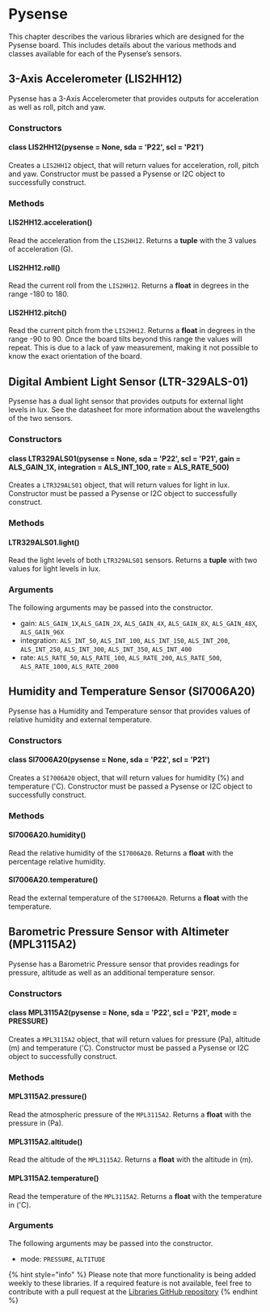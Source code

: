 # Pysense

This chapter describes the various libraries which are designed for the Pysense board. This includes details about the various methods and classes available for each of the Pysense’s sensors.

## 3-Axis Accelerometer \(LIS2HH12)

Pysense has a 3-Axis Accelerometer that provides outputs for acceleration as well as roll, pitch and yaw.

### Constructors

#### class LIS2HH12\(pysense = None, sda = 'P22', scl = 'P21')

Creates a `LIS2HH12` object, that will return values for acceleration, roll, pitch and yaw. Constructor must be passed a Pysense or I2C object to successfully construct.

### Methods

#### LIS2HH12.acceleration\()

Read the acceleration from the `LIS2HH12`. Returns a **tuple** with the 3 values of acceleration \(G).

#### LIS2HH12.roll\()

Read the current roll from the `LIS2HH12`. Returns a **float** in degrees in the range -180 to 180.

#### LIS2HH12.pitch\()

Read the current pitch from the `LIS2HH12`. Returns a **float** in degrees in the range -90 to 90. Once the board tilts beyond this range the values will repeat. This is due to a lack of yaw measurement, making it not possible to know the exact orientation of the board.

## Digital Ambient Light Sensor \(LTR-329ALS-01)

Pysense has a dual light sensor that provides outputs for external light levels in lux. See the datasheet for more information about the wavelengths of the two sensors.

### Constructors

#### class LTR329ALS01\(pysense = None, sda = 'P22', scl = 'P21', gain = ALS\_GAIN\_1X, integration = ALS\_INT\_100, rate = ALS\_RATE\_500)

Creates a `LTR329ALS01` object, that will return values for light in lux. Constructor must be passed a Pysense or I2C object to successfully construct.

### Methods

#### LTR329ALS01.light\()

Read the light levels of both `LTR329ALS01` sensors. Returns a **tuple** with two values for light levels in lux.

### Arguments

The following arguments may be passed into the constructor.

* gain: `ALS_GAIN_1X`,`ALS_GAIN_2X`, `ALS_GAIN_4X`, `ALS_GAIN_8X`, `ALS_GAIN_48X`, `ALS_GAIN_96X`
* integration: `ALS_INT_50`, `ALS_INT_100`, `ALS_INT_150`, `ALS_INT_200`, `ALS_INT_250`, `ALS_INT_300`, `ALS_INT_350`, `ALS_INT_400`
* rate: `ALS_RATE_50`, `ALS_RATE_100`, `ALS_RATE_200`, `ALS_RATE_500`, `ALS_RATE_1000`, `ALS_RATE_2000`

## Humidity and Temperature Sensor \(SI7006A20)

Pysense has a Humidity and Temperature sensor that provides values of relative humidity and external temperature.

### Constructors

#### class SI7006A20\(pysense = None, sda = 'P22', scl = 'P21')

Creates a `SI7006A20` object, that will return values for humidity \(%) and temperature \('C). Constructor must be passed a Pysense or I2C object to successfully construct.

### Methods

#### SI7006A20.humidity\()

Read the relative humidity of the `SI7006A20`. Returns a **float** with the percentage relative humidity.

#### SI7006A20.temperature\()

Read the external temperature of the `SI7006A20`. Returns a **float** with the temperature.

## Barometric Pressure Sensor with Altimeter \(MPL3115A2)

Pysense has a Barometric Pressure sensor that provides readings for pressure, altitude as well as an additional temperature sensor.

### Constructors

#### class MPL3115A2\(pysense = None, sda = 'P22', scl = 'P21', mode = PRESSURE)

Creates a `MPL3115A2` object, that will return values for pressure \(Pa), altitude \(m) and temperature \('C). Constructor must be passed a Pysense or I2C object to successfully construct.

### Methods

#### MPL3115A2.pressure\()

Read the atmospheric pressure of the `MPL3115A2`. Returns a **float** with the pressure in \(Pa).

#### MPL3115A2.altitude\()

Read the altitude of the `MPL3115A2`. Returns a **float** with the altitude in \(m).

#### MPL3115A2.temperature\()

Read the temperature of the `MPL3115A2`. Returns a **float** with the temperature in \('C).

### Arguments

The following arguments may be passed into the constructor.

* mode: `PRESSURE`, `ALTITUDE`

{% hint style="info" %}
Please note that more functionality is being added weekly to these libraries. If a required feature is not available, feel free to contribute with a pull request at the [Libraries GitHub repository](https://github.com/pycom/pycom-libraries)
{% endhint %}

